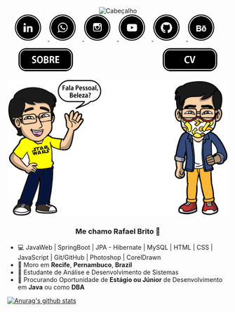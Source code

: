  <p align="center">
      <img
        src="https://github.com/RafaBrito7/RafaBrito7/blob/master/assets/img/cabe%C3%A7alho.png?raw=true"
        alt="Cabeçalho"
        width="800px"
      />
      <br style="margin-bottom: 25px;" align="center">
        <a href="https://www.linkedin.com/in/rafabrito7/" target="_blank">
          <img
            src="https://github.com/RafaBrito7/RafaBrito7/blob/master/assets/img/redes%20sociais/linkedin.png"
            alt="linkedin logo"
            width="60px"
            style="margin-right: 15px;"
          />
        </a>
        <a
          href="https://api.whatsapp.com/send?phone=5581999094902"
          target="_blank"
        >
          <img
            src="https://github.com/RafaBrito7/RafaBrito7/blob/master/assets/img/redes%20sociais/wpp.png"
            alt="Whatsapp Logo"
            width="60px"
            style="margin-right: 15px;"
          />
        </a>
        <a href="https://www.instagram.com/rafabrito_7/" target="_blank">
          <img
            src="https://github.com/RafaBrito7/RafaBrito7/blob/master/assets/img/redes%20sociais/insta.png"
            alt="Instagram Logo"
            width="60px"
            style="margin-right: 15px;"
          />
        </a>
        <a
          href="https://www.youtube.com/channel/UC3A11WPkwMQNIQKtZg4KnOA?sub_confirmation=1"
          target="_blank"
        >
          <img
            src="https://github.com/RafaBrito7/RafaBrito7/blob/master/assets/img/redes%20sociais/youtube.png"
            alt="YouTube Logo"
            width="60px"
            style="margin-right: 15px;"
          />
        </a>
        <a href="https://github.com/RafaBrito7" target="_blank">
          <img
            src="https://github.com/RafaBrito7/RafaBrito7/blob/master/assets/img/redes%20sociais/git.png"
            alt="GitHub Logo"
            width="60px"
            style="margin-right: 15px;"
          />
        </a>
        <a href="https://www.behance.net/rafabritoo7ab6" target="_blank">
          <img
            src="https://github.com/RafaBrito7/RafaBrito7/blob/master/assets/img/redes%20sociais/behance.png"
            alt="Behance Logo"
            width="60px"
            style="margin-right: 15px;"
          />
        </a>
      </p>   
    <p>
      <a href="" target="_blank">
        <img
          src="https://github.com/RafaBrito7/RafaBrito7/blob/master/assets/img/sobre.png"
          alt="Sobre"
          width="125px"
          align="left"
          style="margin-left: 25px;"
        />
      </a>
      <a
        href="https://github.com/RafaBrito7/Certificados_Cursos_Concluidos/blob/master/Curr%C3%ADculo%20Dev%20-%20RafaBrito%20JULHO%202020.pdf"
        target="_blank"
      >
        <img
          src="https://github.com/RafaBrito7/RafaBrito7/blob/master/assets/img/cv.png"
          alt="cv logo"
          width="125px"
          align="right"
          style="margin-right: 25px;"
        />
      </a>
    </p>
    <br />
      <p align="center">
      <img
        src="https://github.com/RafaBrito7/RafaBrito7/blob/master/assets/img/Juntos.png"
        alt="Mascote Saudando"
        width="500px"
        style="margin-top: 20px;"
      />
    </p>
    <h3 align="center">Me chamo Rafael Brito 👋</h3>
    <p></p>
    <ul>
      <li>
        💻 JavaWeb | SpringBoot | JPA - Hibernate | MySQL | HTML | CSS |
        JavaScript | Git/GitHub | Photoshop | CorelDrawn
      </li>
      <li>📌 Moro em <b>Recife</b>, <b>Pernambuco</b>, <b>Brazil</b></li>
      <li>💼 Estudante de Análise e Desenvolvimento de Sistemas</li>
      <li>
        🔎 Procurando Oportunidade de <b>Estágio ou Júnior</b> de
        Desenvolvimento em <b>Java</b> ou como <b>DBA</b>
      </li>
    </ul>

[![Anurag's github stats](https://github-readme-stats.vercel.app/api?username=RafaBrito7)](https://github.com/anuraghazra/github-readme-stats)